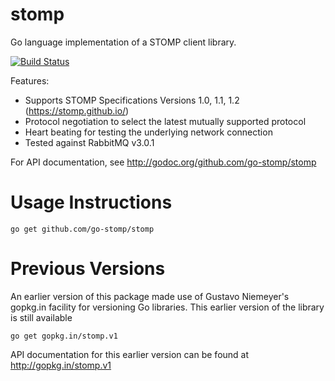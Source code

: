 stomp
=====

Go language implementation of a STOMP client library.

[![Build Status](https://travis-ci.org/go-stomp/stomp.svg?branch=master)](https://travis-ci.org/go-stomp/stomp)

Features:

* Supports STOMP Specifications Versions 1.0, 1.1, 1.2 (https://stomp.github.io/)
* Protocol negotiation to select the latest mutually supported protocol
* Heart beating for testing the underlying network connection
* Tested against RabbitMQ v3.0.1

For API documentation, see http://godoc.org/github.com/go-stomp/stomp

Usage Instructions
==================

```
go get github.com/go-stomp/stomp
```

Previous Versions
=================

An earlier version of this package made use of Gustavo Niemeyer's gopkg.in facility
for versioning Go libraries. This earlier version of the library is still available

```
go get gopkg.in/stomp.v1
```

API documentation for this earlier version can be found at http://gopkg.in/stomp.v1




